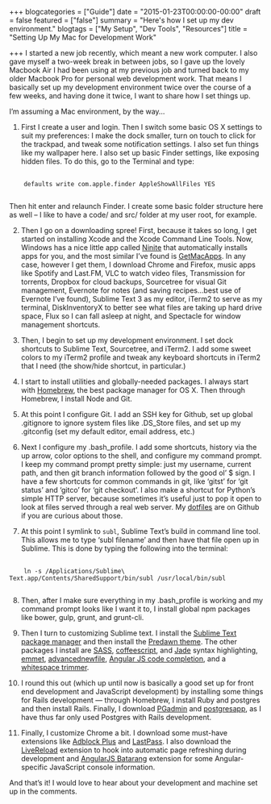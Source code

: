 +++
blogcategories = ["Guide"]
date = "2015-01-23T00:00:00-00:00"
draft = false
featured = ["false"]
summary = "Here's how I set up my dev environment."
blogtags = ["My Setup", "Dev Tools", "Resources"]
title = "Setting Up My Mac for Development Work"

+++
I started a new job recently, which meant a new work computer. I also gave myself a two-week break in between jobs, so I gave up the lovely Macbook Air I had been using at my previous job and turned back to my older Macbook Pro for personal web development work. That means I basically set up my development environment twice over the course of a few weeks, and having done it twice, I want to share how I set things up.

I’m assuming a Mac environment, by the way…

1. First I create a user and login. Then I switch some basic OS X settings to suit my preferences: I make the dock smaller, turn on touch to click for the trackpad, and tweak some notification settings. I also set fun things like my wallpaper here. I also set up basic Finder settings, like exposing hidden files. To do this, go to the Terminal and type:
<pre class="language-bash">
  <code class="language-bash">
    defaults write com.apple.finder AppleShowAllFiles YES
  </code>
</pre>
Then hit enter and relaunch Finder. I create some basic folder structure here as well – I like to have a code/ and src/ folder at my user root, for example.

2. Then I go on a downloading spree! First, because it takes so long, I get started on installing Xcode and the Xcode Command Line Tools. Now, Windows has a nice little app called [Ninite](https://ninite.com/) that automatically installs apps for you, and the most similar I’ve found is [GetMacApps](http://www.getmacapps.com/). In any case, however I get them, I download Chrome and Firefox, music apps like Spotify and Last.FM, VLC to watch video files, Transmission for torrents, Dropbox for cloud backups, Sourcetree for visual Git management, Evernote for notes (and saving recipes…best use of Evernote I’ve found), Sublime Text 3 as my editor, iTerm2 to serve as my terminal, DiskInventoryX to better see what files are taking up hard drive space, Flux so I can fall asleep at night, and Spectacle for window management shortcuts.

3. Then, I begin to set up my development environment. I set dock shortcuts to Sublime Text, Sourcetree, and iTerm2. I add some sweet colors to my iTerm2 profile and tweak any keyboard shortcuts in iTerm2 that I need (the show/hide shortcut, in particular.)

4. I start to install utilities and globally-needed packages. I always start with [Homebrew](http://brew.sh/), the best package manager for OS X. Then through Homebrew, I install Node and Git.

5. At this point I configure Git. I add an SSH key for Github, set up global .gitignore to ignore system files like .DS_Store files, and set up my .gitconfig (set my default editor, email address, etc.)

6. Next I configure my .bash_profile. I add some shortcuts, history via the up arrow, color options to the shell, and configure my command prompt. I keep my command prompt pretty simple: just my username, current path, and then git branch information followed by the good ol’ $ sign. I have a few shortcuts for common commands in git, like ‘gitst’ for ‘git status’ and ‘gitco’ for ‘git checkout’. I also make a shortcut for Python’s simple HTTP server, because sometimes it’s useful just to pop it open to look at files served through a real web server. My [dotfiles](https://github.com/hannaliebl/dotfiles) are on Github if you are curious about those.

7. At this point I symlink to <code>subl</code>, Sublime Text’s build in command line tool. This allows me to type ‘subl filename’ and then have that file open up in Sublime. This is done by typing the following into the terminal:
<pre class="language-bash">
  <code class="language-bash">
    ln -s /Applications/Sublime\ Text.app/Contents/SharedSupport/bin/subl /usr/local/bin/subl
  </code>
</pre>

8. Then, after I make sure everything in my .bash_profile is working and my command prompt looks like I want it to, I install global npm packages like bower, gulp, grunt, and grunt-cli.

9. Then I turn to customizing Sublime text. I install the [Sublime Text package manager](https://packagecontrol.io/) and then install the [Predawn theme](https://github.com/jamiewilson/predawn). The other packages I install are [SASS](https://github.com/nathos/sass-textmate-bundle), [coffeescript](https://github.com/aponxi/sublime-better-coffeescript), and [Jade](https://github.com/davidrios/jade-tmbundle) syntax highlighting, [emmet](https://github.com/sergeche/emmet-sublime), [advancednewfile](https://github.com/skuroda/Sublime-AdvancedNewFile), [Angular JS code completion](https://github.com/angular-ui/AngularJS-sublime-package), and a [whitespace trimmer](https://github.com/SublimeText/TrailingSpaces).

10. I round this out (which up until now is basically a good set up for front end development and JavaScript development) by installing some things for Rails development — through Homebrew, I install Ruby and postgres and then install Rails. Finally, I download [PGadmin](http://www.pgadmin.org/) and [postgresapp](http://postgresapp.com/), as I have thus far only used Postgres with Rails development.

11. Finally, I customize Chrome a bit. I download some must-have extensions like [Adblock Plus](https://adblockplus.org/) and [LastPass](https://lastpass.com/). I also download the [LiveReload](https://chrome.google.com/webstore/detail/livereload/jnihajbhpnppcggbcgedagnkighmdlei?hl=en) extension to hook into automatic page refreshing during development and [AngularJS Batarang](https://chrome.google.com/webstore/detail/angularjs-batarang/ighdmehidhipcmcojjgiloacoafjmpfk?hl=en) extension for some Angular-specific JavaScript console information.

And that’s it! I would love to hear about your development and machine set up in the comments.
